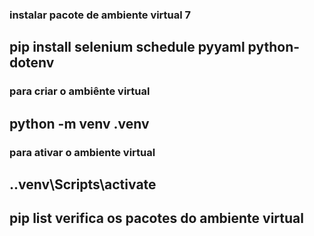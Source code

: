 ### instalar pacote de ambiente virtual 7
## pip install selenium schedule pyyaml python-dotenv


### para criar o ambiênte virtual 
## python -m venv .venv

### para ativar o ambiente virtual
## .\.venv\Scripts\activate

## pip list verifica os pacotes do ambiente virtual


